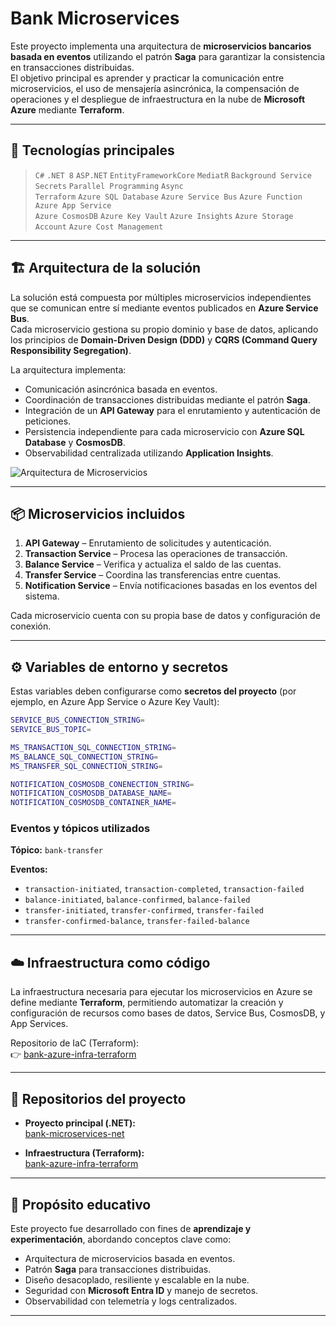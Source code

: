 # Bank Microservices

Este proyecto implementa una arquitectura de **microservicios bancarios basada en eventos** utilizando el patrón **Saga** para garantizar la consistencia en transacciones distribuidas.  
El objetivo principal es aprender y practicar la comunicación entre microservicios, el uso de mensajería asincrónica, la compensación de operaciones y el despliegue de infraestructura en la nube de **Microsoft Azure** mediante **Terraform**.

---

## 🧩 Tecnologías principales

> `C#` `.NET 8` `ASP.NET` `EntityFrameworkCore` `MediatR` `Background Service` `Secrets` `Parallel Programming` `Async`  
> `Terraform` `Azure SQL Database` `Azure Service Bus` `Azure Function` `Azure App Service`  
> `Azure CosmosDB` `Azure Key Vault` `Azure Insights` `Azure Storage Account` `Azure Cost Management`

---

## 🏗️ Arquitectura de la solución

La solución está compuesta por múltiples microservicios independientes que se comunican entre sí mediante eventos publicados en **Azure Service Bus**.  
Cada microservicio gestiona su propio dominio y base de datos, aplicando los principios de **Domain-Driven Design (DDD)** y **CQRS (Command Query Responsibility Segregation)**.

La arquitectura implementa:
- Comunicación asincrónica basada en eventos.  
- Coordinación de transacciones distribuidas mediante el patrón **Saga**.  
- Integración de un **API Gateway** para el enrutamiento y autenticación de peticiones.  
- Persistencia independiente para cada microservicio con **Azure SQL Database** y **CosmosDB**.  
- Observabilidad centralizada utilizando **Application Insights**.

![Arquitectura de Microservicios](architecture-diagram.svg)

---

## 📦 Microservicios incluidos

1. **API Gateway** – Enrutamiento de solicitudes y autenticación.  
2. **Transaction Service** – Procesa las operaciones de transacción.  
3. **Balance Service** – Verifica y actualiza el saldo de las cuentas.  
4. **Transfer Service** – Coordina las transferencias entre cuentas.  
5. **Notification Service** – Envía notificaciones basadas en los eventos del sistema.  

Cada microservicio cuenta con su propia base de datos y configuración de conexión.

---

## ⚙️ Variables de entorno y secretos

Estas variables deben configurarse como **secretos del proyecto** (por ejemplo, en Azure App Service o Azure Key Vault):

```bash
SERVICE_BUS_CONNECTION_STRING=
SERVICE_BUS_TOPIC=

MS_TRANSACTION_SQL_CONNECTION_STRING=
MS_BALANCE_SQL_CONNECTION_STRING=
MS_TRANSFER_SQL_CONNECTION_STRING=

NOTIFICATION_COSMOSDB_CONENECTION_STRING=
NOTIFICATION_COSMOSDB_DATABASE_NAME=
NOTIFICATION_COSMOSDB_CONTAINER_NAME=
```

### Eventos y tópicos utilizados

**Tópico:** `bank-transfer`

**Eventos:**
- `transaction-initiated`, `transaction-completed`, `transaction-failed`
- `balance-initiated`, `balance-confirmed`, `balance-failed`
- `transfer-initiated`, `transfer-confirmed`, `transfer-failed`
- `transfer-confirmed-balance`, `transfer-failed-balance`

---

## ☁️ Infraestructura como código

La infraestructura necesaria para ejecutar los microservicios en Azure se define mediante **Terraform**, permitiendo automatizar la creación y configuración de recursos como bases de datos, Service Bus, CosmosDB, y App Services.

Repositorio de IaC (Terraform):  
👉 [bank-azure-infra-terraform](https://github.com/leo-marqz/bank-azure-infra-terraform.git)

---

## 🔗 Repositorios del proyecto

- **Proyecto principal (.NET):**  
  [bank-microservices-net](https://github.com/leo-marqz/bank-microservices-net.git)

- **Infraestructura (Terraform):**  
  [bank-azure-infra-terraform](https://github.com/leo-marqz/bank-azure-infra-terraform.git)

---

## 📘 Propósito educativo

Este proyecto fue desarrollado con fines de **aprendizaje y experimentación**, abordando conceptos clave como:
- Arquitectura de microservicios basada en eventos.  
- Patrón **Saga** para transacciones distribuidas.  
- Diseño desacoplado, resiliente y escalable en la nube.  
- Seguridad con **Microsoft Entra ID** y manejo de secretos.  
- Observabilidad con telemetría y logs centralizados.

---
